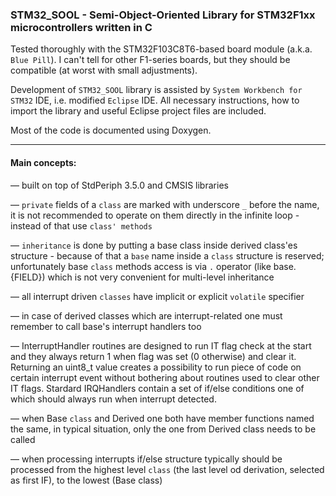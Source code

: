 ### STM32_SOOL - Semi-Object-Oriented Library for STM32F1xx microcontrollers written in C

Tested thoroughly with the STM32F103C8T6-based board module (a.k.a. `Blue Pill`). I can't tell for other F1-series boards, but they should be compatible (at worst with small adjustments).

Development of `STM32_SOOL` library is assisted by `System Workbench for STM32` IDE, i.e. modified `Eclipse` IDE. All necessary instructions, how to import the library and useful Eclipse project files are included.

Most of the code is documented using Doxygen.

---

#### Main concepts:

—  	built on top of StdPeriph 3.5.0 and CMSIS libraries

— 	`private` fields of a `class` are marked with underscore `_` before the name, it is not recommended to operate on them directly in the infinite loop - instead of that use `class' methods`

— 	`inheritance` is done by putting a base class inside derived class'es structure - because of that a `base` name inside a `class` structure is reserved; unfortunately base `class` methods access is via `.` operator (like base.{FIELD}) which is not very convenient for multi-level inheritance

— 	all interrupt driven `classes` have implicit or explicit `volatile` specifier

— 	in case of derived classes which are interrupt-related one must remember to call base's interrupt handlers too

— 	InterruptHandler routines are designed to run IT flag check at the start and they always return 1 when flag was set (0 otherwise) and clear it. Returning an uint8_t value creates a possibility to run piece of code on certain interrupt event without bothering about routines used to clear other IT flags. Stardard IRQHandlers contain a set of if/else conditions one of which should always run when interrupt detected.

— 	when Base `class` and Derived one both have member functions named the same, in typical situation, only the one from Derived class needs to be called

— 	when processing interrupts if/else structure typically should be processed from the highest level `class` (the last level od derivation, selected as first IF), to the lowest (Base class)


